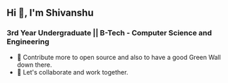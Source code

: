 ## Hi 👋, I'm Shivanshu

### 3rd Year Undergraduate || B-Tech - Computer Science and Engineering 
 - :goal_net: Contribute more to open source and also to have a good Green Wall down there.
 - :two_men_holding_hands: Let's collaborate and work together.


<!--### Technology Stack
 - -->
<!--
**Shivanshu09/Shivanshu09** is a ✨ _special_ ✨ repository because its `README.md` (this file) appears on your GitHub profile.

<!-- Here are some ideas to get you started:

<!-- - 🔭 I’m currently working on ...
- 🌱 I’m currently learning ...
- 👯 I’m looking to collaborate on ...
- 🤔 I’m looking for help with ...
- 💬 Ask me about ...
- 📫 How to reach me: ...
- 😄 Pronouns: ...
- ⚡ Fun fact: ...
-->
